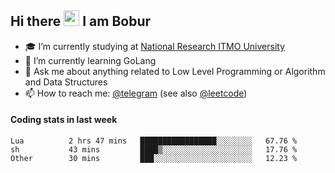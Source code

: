 ## Hi there <img src="https://media.giphy.com/media/hvRJCLFzcasrR4ia7z/giphy.gif" width="25px" height="25px"> I am Bobur

- :mortar_board: I’m currently studying at [National Research ITMO University](https://itmo.ru/)
- :seedling: I’m currently learning GoLang
- :speech_balloon: Ask me about anything related to Low Level Programming or Algorithm and Data Structures
- :mailbox: How to reach me: [@telegram](https://t.me/octoant) (see also [@leetcode](https://leetcode.com/octoant/))    

#### Coding stats in last week

<!--START_SECTION:waka-->

```text
Lua          2 hrs 47 mins   █████████████████░░░░░░░░   67.76 %
sh           43 mins         ████▒░░░░░░░░░░░░░░░░░░░░   17.76 %
Other        30 mins         ███░░░░░░░░░░░░░░░░░░░░░░   12.23 %
```

<!--END_SECTION:waka-->
